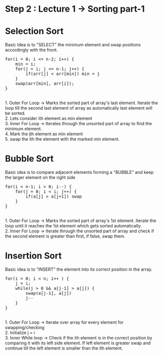 # Step 2 : Lecture 1 -> Sorting part-1

# Selection Sort
Basic Idea is to "SELECT" the minimum element and swap positions accordingly with the front.
<pre>
for(i = 0; i <= n-2; i++) {
    min = i; 
    for(j = i; j <= n-1; j++) {
        if(arr[j] < arr[min]) min = j
    }
    swap(arr[min], arr[i]);
}
</pre>
<br>
1. Outer For Loop -> Marks the sorted part of array's last element. Iterate the loop till the second last element of array as automatically last element will be sorted.
<br>
2. Lets consider ith element as min element
<br>
3. Inner For Loop -> Iterates through the unsorted part of array to find the minimum element.
<br>
4. Mark the jth element as min element
<br>
5. swap the ith the element with the marked min element.

# Bubble Sort
Basic idea is to compare adjacent elements forming a "BUBBLE" and keep the larger element on the right side
<pre>
for(i = n-1; i > 0; i--) {
    for(j = 0; i < i; j++) {
        if(a[j] > a[j+1]) swap
    }
}
</pre>
<br>
1. Outer For Loop -> Marks the sorted part of array's 1st element. Iterate the loop until it reaches the 1st element which gets sorted automatically.
<br>
2. Inner For Loop -> Iterate through the unsorted part of array and check if the second element is greater than first, if false, swap them.

# Insertion Sort
Basic idea is to "INSERT" the element into its correct position in the array.
<pre>
for(i = 0; i < n; i++ ) {
    j = i;
    while(j > 0 && a[j-1] > a[j]) {
        swap(a[j-1], a[j])
        j--
    }
}
</pre>
<br>
1. Outer For Loop -> Iterate over array for every element for swapping/checking
<br>
2. Initialize j = i
<br>
3. Inner While loop -> Check if the ith element is in the correct position by comparing it with its left side element. If left element is greater swap and continue till the left element is smaller than the ith element.
